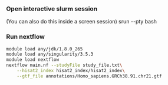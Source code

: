 ### Open interactive slurm session

(You can also do this inside a screen session)
srun --pty bash

### Run nextflow

```bash
module load any/jdk/1.8.0_265
module load any/singularity/3.5.3
module load nextflow
nextflow main.nf --studyFile study_file.txt\
    --hisat2_index hisat2_index/hisat2_index\
    --gtf_file annotations/Homo_sapiens.GRCh38.91.chr21.gtf
```
